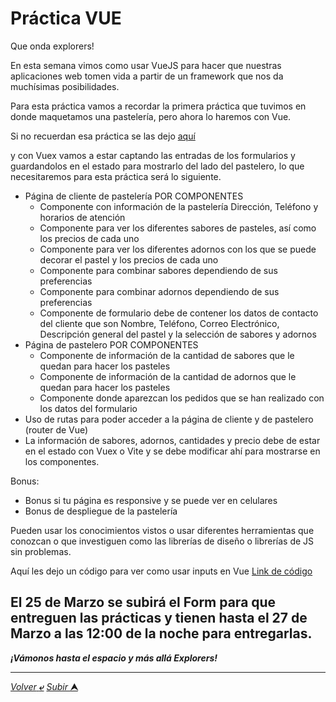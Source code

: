 # Práctica VUE

Que onda explorers!

En esta semana vimos como usar VueJS para hacer que nuestras aplicaciones web tomen vida a partir de un framework que nos da muchísimas posibilidades.

Para esta práctica vamos a recordar la primera práctica que tuvimos en donde maquetamos una pastelería, pero ahora lo haremos con Vue.

Si no recuerdan esa práctica se las dejo [aquí](../../02%20-%20HTML/practicas/README.md)

y con Vuex vamos a estar captando las entradas de los formularios y guardandolos en el estado para mostrarlo del lado del pastelero, lo que necesitaremos para esta práctica será lo siguiente.

- Página de cliente de pastelería POR COMPONENTES
    - Componente con información de la pastelería Dirección, Teléfono y horarios de atención
    - Componente para ver los diferentes sabores de pasteles, así como los precios de cada uno
    - Componente para ver los diferentes adornos con los que se puede decorar el pastel y los precios de cada uno
    - Componente para combinar sabores dependiendo de sus preferencias
    - Componente para combinar adornos dependiendo de sus preferencias
    - Componente de formulario debe de contener los datos de contacto del cliente que son Nombre, Teléfono, Correo Electrónico, Descripción general del pastel y la selección de sabores y adornos
- Página de pastelero POR COMPONENTES
    - Componente de información de la cantidad de sabores que le quedan para hacer los pasteles
    - Componente de información de la cantidad de adornos que le quedan para hacer los pasteles
    - Componente donde aparezcan los pedidos que se han realizado con los datos del formulario
- Uso de rutas para poder acceder a la página de cliente y de pastelero (router de Vue)
- La información de sabores, adornos, cantidades y precio debe de estar en el estado con Vuex o Vite y se debe modificar ahí para mostrarse en los componentes.

Bonus:
- Bonus si tu página es responsive y se puede ver en celulares
- Bonus de despliegue de la pastelería

Pueden usar los conocimientos vistos o usar diferentes herramientas que conozcan o que investiguen como las librerías de diseño o librerías de JS sin problemas.

Aquí les dejo un código para ver como usar inputs en Vue [Link de código](../programas/VUEX/components/ColorCode.vue)

## El 25 de Marzo se subirá el Form para que entreguen las prácticas y tienen hasta el 27 de Marzo a las 12:00 de la noche para entregarlas. 
***¡Vámonos hasta el espacio y más allá Explorers!***

---

[*Volver* **&ldca;**](/01%20-%20INTRO/README.md "Regresar a página anterior") 
[*Subir* **&#11165;**](# "Ir al título")
